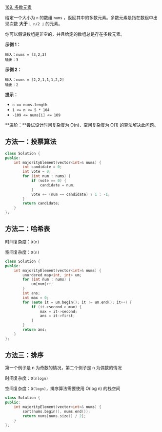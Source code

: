 [169. 多数元素](https://leetcode-cn.com/problems/majority-element/)

给定一个大小为 `n` 的数组 `nums` ，返回其中的多数元素。多数元素是指在数组中出现次数 **大于** `⌊ n/2 ⌋` 的元素。

你可以假设数组是非空的，并且给定的数组总是存在多数元素。

**示例 1：**

```
输入：nums = [3,2,3]
输出：3
```

**示例 2：**

```
输入：nums = [2,2,1,1,1,2,2]
输出：2
```

**提示：**

- `n == nums.length`
- `1 <= n <= 5 * 104`
- `-109 <= nums[i] <= 109`

**进阶：**尝试设计时间复杂度为 O(n)、空间复杂度为 O(1) 的算法解决此问题。

## 方法一：投票算法

```cpp
class Solution {
public:
    int majorityElement(vector<int>& nums) {
        int candidate = 0;
        int vote = 0;
        for (int num : nums) {
            if (vote == 0) {
                candidate = num;
            }
            vote += (num == candidate) ? 1 : -1;
        }
        return candidate;
    }
};
```

## 方法二：哈希表

时间复杂度：`O(n)`

空间复杂度：`O(n)`

```cpp
class Solution {
public:
    int majorityElement(vector<int>& nums) {
        unordered_map<int, int> um;
        for (int num : nums) {
            um[num]++;
        }
        int ans;
        int max = 0;
        for (auto it = um.begin(); it != um.end(); it++) {
            if (it->second > max) {
                max = it->second;
                ans = it->first;
            }
        }
        return ans;
    }
};
```

## 方法三：排序

第一个例子是 n 为奇数的情况，第二个例子是 n 为偶数的情况



时间复杂度：`O(nlogn)`

空间复杂度：`O(logn)`，排序算法需要使用 O(log n) 的栈空间

```cpp
class Solution {
public:
    int majorityElement(vector<int>& nums) {
        sort(nums.begin(), nums.end());
        return nums[nums.size() / 2];
    }
};
```

